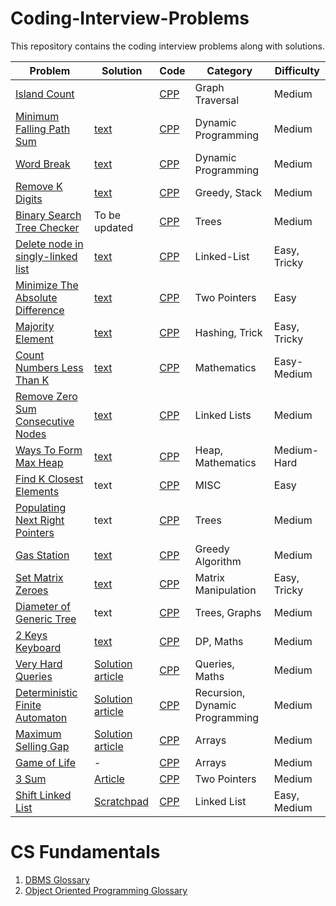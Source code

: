 # Coding-Interview-Problems
This repository contains the coding interview problems along with solutions.

| Problem       | Solution | Code | Category | Difficulty |
|---------------|----------|------|----------|------------|
| [Island Count](Island%20Count) | | [CPP](Island%20Count/solution.cpp) | Graph Traversal | Medium |
| [Minimum Falling Path Sum](Minimum%20Falling%20Path%20Sum) | [text](Minimum%20Falling%20Path%20Sum/solution.txt) | [CPP](Minimum%20Falling%20Path%20Sum/solution.cpp) | Dynamic Programming | Medium |
| [Word Break](Word%20Break) | [text](Word%20Break/solution.txt) | [CPP](Word%20Break/solution.cpp) | Dynamic Programming | Medium |
| [Remove K Digits](Remove%20K%20Digits) | [text](Remove%20K%20Digits/solution.txt) | [CPP](Remove%20K%20Digits/solution.cpp) | Greedy, Stack | Medium |
| [Binary Search Tree Checker](BST%20Checker) | To be updated | [CPP](BST%20Checker/solution.cpp) | Trees | Medium |
| [Delete node in singly-linked list](Linked%20List/Delete%20Node/) | [text](Linked%20List/Delete%20Node/solution.txt) | [CPP](Linked%20List/Delete%20Node/solution.cpp) | Linked-List | Easy, Tricky |
| [Minimize The Absolute Difference](Minimize%20The%20Absolute%20Difference/) | [text](Minimize%20The%20Absolute%20Difference/solution.txt) | [CPP](Minimize%20The%20Absolute%20Difference/solution.cpp) | Two Pointers | Easy |
| [Majority Element](Majority%20Element/) | [text](Majority%20Element/solution.txt) | [CPP](Majority%20Element/solution.cpp) | Hashing, Trick | Easy, Tricky |
| [Count Numbers Less Than K](Count%20Numbers%20Less%20Than%20K/) | [text](Count%20Numbers%20Less%20Than%20K/solution.txt) | [CPP](Count%20Numbers%20Less%20Than%20K/solution.cpp) | Mathematics | Easy-Medium |
| [Remove Zero Sum Consecutive Nodes](Linked%20List/Remove%20Zero%20Sum%20Consecutive%20Nodes/) | [text](Linked%20List/Remove%20Zero%20Sum%20Consecutive%20Nodes/solution.txt) | [CPP](Linked%20List/Remove%20Zero%20Sum%20Consecutive%20Nodes/solution.cpp) | Linked Lists | Medium |
| [Ways To Form Max Heap](Ways%20To%20Form%20Max%20Heap/) | [text](Ways%20To%20Form%20Max%20Heap/solution.txt) | [CPP](Ways%20To%20Form%20Max%20Heap/solution.cpp) | Heap, Mathematics | Medium-Hard |
| [Find K Closest Elements](Find%20K%20Closest%20Elements/) | text | [CPP](Find%20K%20Closest%20Elements/solution.cpp) | MISC | Easy |
| [Populating Next Right Pointers](Populating%20Next%20Right%20Pointers/) | text | [CPP](Populating%20Next%20Right%20Pointers/solution.cpp) | Trees | Medium |
| [Gas Station](Gas%20Station/) | [text](Gas%20Station/solution.txt) | [CPP](Gas%20Station/solution.cpp) | Greedy Algorithm | Medium |
| [Set Matrix Zeroes](Set%20Matrix%20Zeroes/) | [text](Set%20Matrix%20Zeroes/solution.txt) | [CPP](Set%20Matrix%20Zeroes/solution_constant_space.cpp) | Matrix Manipulation | Easy, Tricky |
| [Diameter of Generic Tree](Diameter%20of%20Generic%20Tree) | text | [CPP](Diameter%20of%20Generic%20Tree/solution.cpp) | Trees, Graphs | Medium |
| [2 Keys Keyboard](2%20Keys%20Keyboard) | [text](2%20Keys%20Keyboard/solution.txt) | [CPP](2%20Keys%20Keyboard/solution.cpp) | DP, Maths | Medium |
| [Very Hard Queries](Very%20Hard%20Queries) | [Solution article](Very%20Hard%20Queries/solution.md) | [CPP](Very%20Hard%20Queries/solution.cpp) | Queries, Maths | Medium |
| [Deterministic Finite Automaton](Deterministic%20Finite%20Automaton/) | [Solution article](Deterministic%20Finite%20Automaton/solution.md) | [CPP](Deterministic%20Finite%20Automaton/solution.cpp) | Recursion, Dynamic Programming | Medium |
| [Maximum Selling Gap](Maximum%20Selling%20Gap) | [Solution article](Maximum%20Selling%20Gap/solution.md) | [CPP](Maximum%20Selling%20Gap/solution.cpp) | Arrays | Medium |
| [Game of Life](Game%20of%20Life) | - | [CPP](Game%20of%20Life/solution.cpp) | Arrays | Medium |
| [3 Sum](3%20Sum) | [Article](3%20Sum/README.md) | [CPP](3%20Sum/solution.cpp) | Two Pointers | Medium |
| [Shift Linked List](Linked%20List/Shift%20Linked%20List) | [Scratchpad](Linked%20List/Shift%20Linked%20List/scratchpad.txt) | [CPP](Linked%20List/Shift%20Linked%20List/solution.cpp) | Linked List | Easy, Medium |

# CS Fundamentals

1. [DBMS Glossary](CS%20Fundamentals/DBMS.txt)
2. [Object Oriented Programming Glossary](CS%20Fundamentals/OOPs.txt)